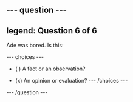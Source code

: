 --- question ---
---
legend: Question 6 of 6
---

Ade was bored. Is this:

--- choices ---
- ( ) A fact or an observation?

- (x) An opinion or evaluation?
--- /choices ---

--- /question ---
